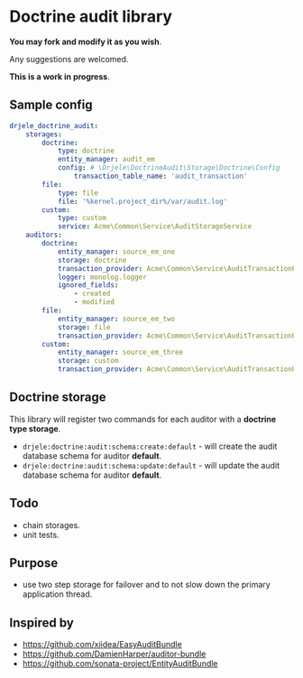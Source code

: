 # Doctrine audit library

**You may fork and modify it as you wish**.

Any suggestions are welcomed.

**This is a work in progress**.

## Sample config

```yaml
drjele_doctrine_audit:
    storages:
        doctrine:
            type: doctrine
            entity_manager: audit_em
            config: # \Drjele\DoctrineAudit\Storage\Doctrine\Config
                transaction_table_name: 'audit_transaction'
        file:
            type: file
            file: '%kernel.project_dir%/var/audit.log'
        custom:
            type: custom
            service: Acme\Common\Service\AuditStorageService
    auditors:
        doctrine:
            entity_manager: source_em_one
            storage: doctrine
            transaction_provider: Acme\Common\Service\AuditTransactionProviderService
            logger: monolog.logger
            ignored_fields:
                - created
                - modified
        file:
            entity_manager: source_em_two
            storage: file
            transaction_provider: Acme\Common\Service\AuditTransactionProviderService
        custom:
            entity_manager: source_em_three
            storage: custom
            transaction_provider: Acme\Common\Service\AuditTransactionProviderService
```

## Doctrine storage

This library will register two commands for each auditor with a **doctrine type storage**.

* ``drjele:doctrine:audit:schema:create:default`` - will create the audit database schema for auditor **default**.
* ``drjele:doctrine:audit:schema:update:default`` - will update the audit database schema for auditor **default**.

## Todo

* chain storages.
* unit tests.

## Purpose

* use two step storage for failover and to not slow down the primary application thread.

## Inspired by

* https://github.com/xiidea/EasyAuditBundle
* https://github.com/DamienHarper/auditor-bundle
* https://github.com/sonata-project/EntityAuditBundle
